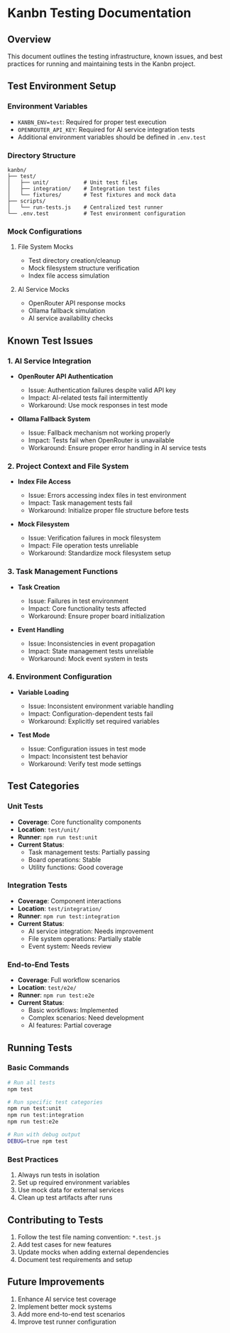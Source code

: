 # Kanbn Testing Documentation

## Overview
This document outlines the testing infrastructure, known issues, and best practices for running and maintaining tests in the Kanbn project.

## Test Environment Setup

### Environment Variables
- `KANBN_ENV=test`: Required for proper test execution
- `OPENROUTER_API_KEY`: Required for AI service integration tests
- Additional environment variables should be defined in `.env.test`

### Directory Structure
```
kanbn/
├── test/
│   ├── unit/           # Unit test files
│   ├── integration/    # Integration test files
│   └── fixtures/       # Test fixtures and mock data
├── scripts/
│   └── run-tests.js    # Centralized test runner
└── .env.test           # Test environment configuration
```

### Mock Configurations
1. File System Mocks
   - Test directory creation/cleanup
   - Mock filesystem structure verification
   - Index file access simulation

2. AI Service Mocks
   - OpenRouter API response mocks
   - Ollama fallback simulation
   - AI service availability checks

## Known Test Issues

### 1. AI Service Integration
- **OpenRouter API Authentication**
  - Issue: Authentication failures despite valid API key
  - Impact: AI-related tests fail intermittently
  - Workaround: Use mock responses in test mode

- **Ollama Fallback System**
  - Issue: Fallback mechanism not working properly
  - Impact: Tests fail when OpenRouter is unavailable
  - Workaround: Ensure proper error handling in AI service tests

### 2. Project Context and File System
- **Index File Access**
  - Issue: Errors accessing index files in test environment
  - Impact: Task management tests fail
  - Workaround: Initialize proper file structure before tests

- **Mock Filesystem**
  - Issue: Verification failures in mock filesystem
  - Impact: File operation tests unreliable
  - Workaround: Standardize mock filesystem setup

### 3. Task Management Functions
- **Task Creation**
  - Issue: Failures in test environment
  - Impact: Core functionality tests affected
  - Workaround: Ensure proper board initialization

- **Event Handling**
  - Issue: Inconsistencies in event propagation
  - Impact: State management tests unreliable
  - Workaround: Mock event system in tests

### 4. Environment Configuration
- **Variable Loading**
  - Issue: Inconsistent environment variable handling
  - Impact: Configuration-dependent tests fail
  - Workaround: Explicitly set required variables

- **Test Mode**
  - Issue: Configuration issues in test mode
  - Impact: Inconsistent test behavior
  - Workaround: Verify test mode settings

## Test Categories

### Unit Tests
- **Coverage**: Core functionality components
- **Location**: `test/unit/`
- **Runner**: `npm run test:unit`
- **Current Status**: 
  - Task management tests: Partially passing
  - Board operations: Stable
  - Utility functions: Good coverage

### Integration Tests
- **Coverage**: Component interactions
- **Location**: `test/integration/`
- **Runner**: `npm run test:integration`
- **Current Status**:
  - AI service integration: Needs improvement
  - File system operations: Partially stable
  - Event system: Needs review

### End-to-End Tests
- **Coverage**: Full workflow scenarios
- **Location**: `test/e2e/`
- **Runner**: `npm run test:e2e`
- **Current Status**:
  - Basic workflows: Implemented
  - Complex scenarios: Need development
  - AI features: Partial coverage

## Running Tests

### Basic Commands
```bash
# Run all tests
npm test

# Run specific test categories
npm run test:unit
npm run test:integration
npm run test:e2e

# Run with debug output
DEBUG=true npm test
```

### Best Practices
1. Always run tests in isolation
2. Set up required environment variables
3. Use mock data for external services
4. Clean up test artifacts after runs

## Contributing to Tests
1. Follow the test file naming convention: `*.test.js`
2. Add test cases for new features
3. Update mocks when adding external dependencies
4. Document test requirements and setup

## Future Improvements
1. Enhance AI service test coverage
2. Implement better mock systems
3. Add more end-to-end test scenarios
4. Improve test runner configuration 